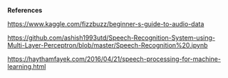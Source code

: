 **References**

https://www.kaggle.com/fizzbuzz/beginner-s-guide-to-audio-data

https://github.com/ashish1993utd/Speech-Recognition-System-using-Multi-Layer-Perceptron/blob/master/Speech-Recognition%20.ipynb

https://haythamfayek.com/2016/04/21/speech-processing-for-machine-learning.html

